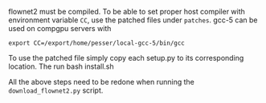 flownet2 must be compiled. To be able to set proper host compiler with
environment variable `CC`, use the patched files under `patches`.
gcc-5 can be used on compgpu servers with

    export CC=/export/home/pesser/local-gcc-5/bin/gcc

To use the patched file simply copy each setup.py to its corresponding location.
The run
    bash install.sh

All the above steps need to be redone when running the ``download_flownet2.py`` script.
